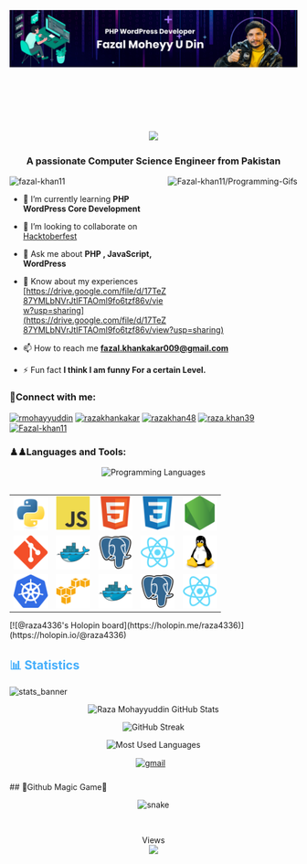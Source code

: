 ![logo](https://github.com/Fazal-khan11/fazal-khan11/blob/main/gitbanner.png)
<marquee><h1 align="center">Hi 👋, I'm Fazal Moheyy U Din</h1></marquee>
<p align="center">
<a href="https://github.com/fazal-khan11"><img src="https://readme-typing-svg.herokuapp.com?lines=PHP+WordPress+Developer;WordPress+Backend+Engineer;PHP+Developer;Front+End+Devloper&center=true&width=500&height=50"></a>
	

<h3 align="center">A passionate Computer Science Engineer from Pakistan</h3>


<a href='https://github.com/Fazal-khan11'>
<img align='right' src='https://miro.medium.com/max/1360/0*7Q3yvSIv_t0ioJ-Z.gif' widht=250 height=250  alt='Fazal-khan11/Programming-Gifs'></a>


<p align="left"> <img src="https://komarev.com/ghpvc/?username=fazal-khan11&label=Profile%20views&color=0e75b6&style=flat" alt="fazal-khan11" /> </p>

- 🌱 I’m currently learning **PHP WordPress Core Development**

- 👯 I’m looking to collaborate on [Hacktoberfest](https://hacktoberfest.com/)

- 💬 Ask me about **PHP , JavaScript, WordPress**
- 📄 Know about my experiences [https://drive.google.com/file/d/17TeZ87YMLbNVrJtIFTAOml9fo6tzf86v/view?usp=sharing](https://drive.google.com/file/d/17TeZ87YMLbNVrJtIFTAOml9fo6tzf86v/view?usp=sharing)

- 📫 How to reach me **fazal.khankakar009@gmail.com**

- ⚡ Fun fact **I think I am funny For a certain Level.**

<h3 align="left">🥰Connect with me:</h3>
<p align="left">
<a href="https://twitter.com/rmohayyuddin" target="blank"><img align="center" src="https://raw.githubusercontent.com/rahuldkjain/github-profile-readme-generator/master/src/images/icons/Social/twitter.svg" alt="rmohayyuddin" height="30" width="40" /></a>
<a href="https://linkedin.com/in/razakhankakar" target="blank"><img align="center" src="https://raw.githubusercontent.com/rahuldkjain/github-profile-readme-generator/master/src/images/icons/Social/linked-in-alt.svg" alt="razakhankakar" height="30" width="40" /></a>
<a href="https://fb.com/razakhan48" target="blank"><img align="center" src="https://raw.githubusercontent.com/rahuldkjain/github-profile-readme-generator/master/src/images/icons/Social/facebook.svg" alt="razakhan48" height="30" width="40" /></a>
<a href="https://instagram.com/raza.khan39" target="blank"><img align="center" src="https://raw.githubusercontent.com/rahuldkjain/github-profile-readme-generator/master/src/images/icons/Social/instagram.svg" alt="raza.khan39" height="30" width="40" /></a>
<a href="https://www.leetcode.com/Fazal-khan11" target="blank"><img align="center" src="https://raw.githubusercontent.com/rahuldkjain/github-profile-readme-generator/master/src/images/icons/Social/leet-code.svg" alt="Fazal-khan11" height="30" width="40" /></a>
</p>

<h3 align="left">♟♟Languages and Tools:</h3>

<div align="center" style="display:block;">
    <img width="100px" alt="Programming Languages" src="https://user-images.githubusercontent.com/78341798/194531121-47b0119a-ce00-439d-b586-125f86acb098.png"/> 
</div>
<br>


<table width="100%">
  <tr>
    <td align="center" width="20%">
      <a href="https://www.python.org/">
        <img src="https://raw.githubusercontent.com/devicons/devicon/master/icons/python/python-original.svg" alt="Python" width="60" height="60"/>
      </a>
    </td>
    <td align="center" width="20%">
      <a href="https://developer.mozilla.org/en-US/docs/Web/JavaScript">
        <img src="https://raw.githubusercontent.com/devicons/devicon/master/icons/javascript/javascript-original.svg" alt="JavaScript" width="60" height="60"/>
      </a>
    </td>
    <td align="center" width="20%">
      <a href="https://developer.mozilla.org/en-US/docs/Web/Guide/HTML/HTML5">
        <img src="https://raw.githubusercontent.com/devicons/devicon/master/icons/html5/html5-original.svg" alt="HTML5" width="60" height="60"/>
      </a>
    </td>
    <td align="center" width="20%">
      <a href="https://developer.mozilla.org/en-US/docs/Web/CSS">
        <img src="https://raw.githubusercontent.com/devicons/devicon/master/icons/css3/css3-original.svg" alt="CSS3" width="60" height="60"/>
      </a>
    </td>
    <td align="center" width="20%">
      <a href="https://nodejs.org/">
        <img src="https://raw.githubusercontent.com/devicons/devicon/master/icons/nodejs/nodejs-original.svg" alt="Node.js" width="60" height="60"/>
      </a>
    </td>
  </tr>
  <tr>
    <td align="center" width="20%">
      <a href="https://git-scm.com/">
        <img src="https://raw.githubusercontent.com/devicons/devicon/master/icons/git/git-original.svg" alt="Git" width="60" height="60"/>
      </a>
    </td>
    <td align="center" width="20%">
      <a href="https://www.docker.com/">
        <img src="https://raw.githubusercontent.com/devicons/devicon/master/icons/docker/docker-original.svg" alt="Docker" width="60" height="60"/>
      </a>
    </td>
    <td align="center" width="20%">
      <a href="https://www.postgresql.org/">
        <img src="https://raw.githubusercontent.com/devicons/devicon/master/icons/postgresql/postgresql-original.svg" alt="PostgreSQL" width="60" height="60"/>
      </a>
    </td>
    <td align="center" width="20%">
      <a href="https://reactjs.org/">
        <img src="https://raw.githubusercontent.com/devicons/devicon/master/icons/react/react-original.svg" alt="React" width="60" height="60"/>
      </a>
    </td>
    <td align="center" width="20%">
      <a href="https://www.linux.org/">
        <img src="https://raw.githubusercontent.com/devicons/devicon/master/icons/linux/linux-original.svg" alt="Linux" width="60" height="60"/>
      </a>
    </td>
  </tr>
  <tr>
    <td align="center" width="20%">
      <a href="https://kubernetes.io/">
        <img src="https://raw.githubusercontent.com/devicons/devicon/master/icons/kubernetes/kubernetes-plain.svg" alt="Kubernetes" width="60" height="60"/>
      </a>
    </td>
    <td align="center" width="20%">
      <a href="https://aws.amazon.com/">
        <img src="https://raw.githubusercontent.com/devicons/devicon/master/icons/amazonwebservices/amazonwebservices-original.svg" alt="AWS" width="60" height="60"/>
      </a>
    </td>
    <td align="center" width="20%">
      <a href="https://www.docker.com/">
        <img src="https://raw.githubusercontent.com/devicons/devicon/master/icons/docker/docker-original.svg" alt="Docker" width="60" height="60"/>
      </a>
    </td>
    <td align="center" width="20%">
      <a href="https://www.postgresql.org/">
        <img src="https://raw.githubusercontent.com/devicons/devicon/master/icons/postgresql/postgresql-original.svg" alt="PostgreSQL" width="60" height="60"/>
      </a>
    </td>
    <td align="center" width="20%">
      <a href="https://reactjs.org/">
        <img src="https://raw.githubusercontent.com/devicons/devicon/master/icons/react/react-original.svg" alt="React" width="60" height="60"/>
      </a>
    </td>
  </tr>
</table>
[![@raza4336's Holopin board](https://holopin.me/raza4336)](https://holopin.io/@raza4336)



<h2 style="color: #44AEFB">📊 Statistics</h2>

![stats_banner](https://user-images.githubusercontent.com/78341798/194534778-d662496c-ae00-4e8d-ae9b-b90912054e7f.gif)

<!-- Begin Stats Cards -->
<!-- Resources:  -->
<!-- Github & Languages Stats: https://github.com/anuraghazra/github-readme-stats --> 
<!-- Streak Stats: https://github.com/denvercoder1/github-readme-streak-stats -->
<!-- Change the value after ?username= to your GitHub username. -->
<div class="stats" align="center">

![Raza Mohayyuddin GitHub Stats](https://github-readme-stats.vercel.app/api?username=Fazal-khan11&hide=stars&count_private=true&show_icons=true&theme=algolia&border_radius=20)

![GitHub Streak](https://streak-stats.demolab.com?user=Fazal-khan11&count_private=true&theme=algolia&border_radius=20)

![Most Used Languages](https://github-readme-stats.vercel.app/api/top-langs/?username=Fazal-khan11&layout=compact&show_icons=true&theme=algolia&border_radius=20)
</div>
<!--  End Stats Cards -->


<!-- Begin Footer -->
<!-- Icons Resources -->
<!-- https://devicon.dev/ -->
<div class="footer" align="center" style="margin:15px;">
    <a href="mailto:raza.khan4336@gmail.com" target="_blank">
        <img style="margin:0 10px 10px 0;" src="https://user-images.githubusercontent.com/78341798/194531383-ddb2b774-5bb9-491c-b601-4a4a7d9792fb.svg" alt="gmail" width="40px"/>
    </a>
</div>
<!-- End Footer -->
<!-- Magic Game -->
## 🐍Github Magic Game🐍

<p align="center">
  <img src="https://github.com/Fazal-khan11/Fazal-khan11/raw/output/github-contribution-grid-snake.svg" alt="snake"></center>
</p>
<br>

<p align="center"> 
  Views<br>
  <img src="https://profile-counter.glitch.me/Fazal-khan11/count.svg" />
</p>

